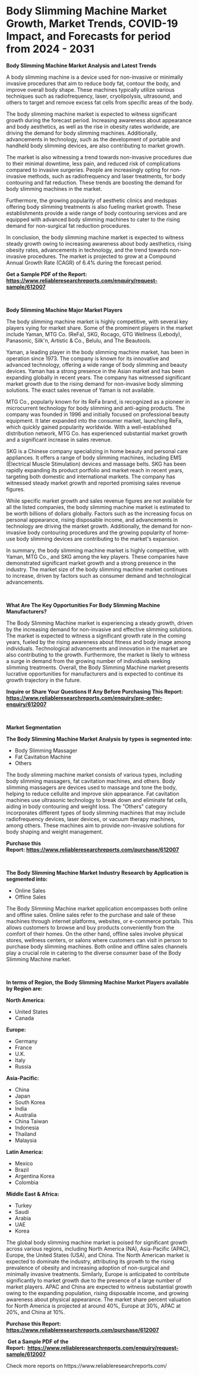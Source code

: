 <p><h1>Body Slimming Machine Market Growth, Market Trends, COVID-19 Impact, and Forecasts for period from 2024 - 2031</h1></p><p><strong>Body Slimming Machine Market Analysis and Latest Trends</strong></p>
<p><p>A body slimming machine is a device used for non-invasive or minimally invasive procedures that aim to reduce body fat, contour the body, and improve overall body shape. These machines typically utilize various techniques such as radiofrequency, laser, cryolipolysis, ultrasound, and others to target and remove excess fat cells from specific areas of the body.</p><p>The body slimming machine market is expected to witness significant growth during the forecast period. Increasing awareness about appearance and body aesthetics, as well as the rise in obesity rates worldwide, are driving the demand for body slimming machines. Additionally, advancements in technology, such as the development of portable and handheld body slimming devices, are also contributing to market growth.</p><p>The market is also witnessing a trend towards non-invasive procedures due to their minimal downtime, less pain, and reduced risk of complications compared to invasive surgeries. People are increasingly opting for non-invasive methods, such as radiofrequency and laser treatments, for body contouring and fat reduction. These trends are boosting the demand for body slimming machines in the market.</p><p>Furthermore, the growing popularity of aesthetic clinics and medspas offering body slimming treatments is also fueling market growth. These establishments provide a wide range of body contouring services and are equipped with advanced body slimming machines to cater to the rising demand for non-surgical fat reduction procedures.</p><p>In conclusion, the body slimming machine market is expected to witness steady growth owing to increasing awareness about body aesthetics, rising obesity rates, advancements in technology, and the trend towards non-invasive procedures. The market is projected to grow at a Compound Annual Growth Rate (CAGR) of 6.4% during the forecast period.</p></p>
<p><strong>Get a Sample PDF of the Report:&nbsp; <a href="https://www.reliableresearchreports.com/enquiry/request-sample/612007">https://www.reliableresearchreports.com/enquiry/request-sample/612007</a></strong></p>
<p>&nbsp;</p>
<p><strong>Body Slimming Machine Major Market Players</strong></p>
<p><p>The body slimming machine market is highly competitive, with several key players vying for market share. Some of the prominent players in the market include Yaman, MTG Co. (ReFa), SKG, Rocago, GTG Wellness (Lebody), Panasonic, Silk'n, Artistic & Co., Belulu, and The Beautools.</p><p>Yaman, a leading player in the body slimming machine market, has been in operation since 1973. The company is known for its innovative and advanced technology, offering a wide range of body slimming and beauty devices. Yaman has a strong presence in the Asian market and has been expanding globally in recent years. The company has witnessed significant market growth due to the rising demand for non-invasive body slimming solutions. The exact sales revenue of Yaman is not available.</p><p>MTG Co., popularly known for its ReFa brand, is recognized as a pioneer in microcurrent technology for body slimming and anti-aging products. The company was founded in 1996 and initially focused on professional beauty equipment. It later expanded into the consumer market, launching ReFa, which quickly gained popularity worldwide. With a well-established distribution network, MTG Co. has experienced substantial market growth and a significant increase in sales revenue.</p><p>SKG is a Chinese company specializing in home beauty and personal care appliances. It offers a range of body slimming machines, including EMS (Electrical Muscle Stimulation) devices and massage belts. SKG has been rapidly expanding its product portfolio and market reach in recent years, targeting both domestic and international markets. The company has witnessed steady market growth and reported promising sales revenue figures.</p><p>While specific market growth and sales revenue figures are not available for all the listed companies, the body slimming machine market is estimated to be worth billions of dollars globally. Factors such as the increasing focus on personal appearance, rising disposable income, and advancements in technology are driving the market growth. Additionally, the demand for non-invasive body contouring procedures and the growing popularity of home-use body slimming devices are contributing to the market's expansion.</p><p>In summary, the body slimming machine market is highly competitive, with Yaman, MTG Co., and SKG among the key players. These companies have demonstrated significant market growth and a strong presence in the industry. The market size of the body slimming machine market continues to increase, driven by factors such as consumer demand and technological advancements.</p></p>
<p>&nbsp;</p>
<p><strong>What Are The Key Opportunities For Body Slimming Machine Manufacturers?</strong></p>
<p><p>The Body Slimming Machine market is experiencing a steady growth, driven by the increasing demand for non-invasive and effective slimming solutions. The market is expected to witness a significant growth rate in the coming years, fueled by the rising awareness about fitness and body image among individuals. Technological advancements and innovation in the market are also contributing to the growth. Furthermore, the market is likely to witness a surge in demand from the growing number of individuals seeking slimming treatments. Overall, the Body Slimming Machine market presents lucrative opportunities for manufacturers and is expected to continue its growth trajectory in the future.</p></p>
<p><strong>Inquire or Share Your Questions If Any Before Purchasing This Report: <a href="https://www.reliableresearchreports.com/enquiry/pre-order-enquiry/612007">https://www.reliableresearchreports.com/enquiry/pre-order-enquiry/612007</a></strong></p>
<p>&nbsp;</p>
<p><strong>Market Segmentation</strong></p>
<p><strong>The Body Slimming Machine Market Analysis by types is segmented into:</strong></p>
<p><ul><li>Body Slimming Massager</li><li>Fat Cavitation Machine</li><li>Others</li></ul></p>
<p><p>The body slimming machine market consists of various types, including body slimming massagers, fat cavitation machines, and others. Body slimming massagers are devices used to massage and tone the body, helping to reduce cellulite and improve skin appearance. Fat cavitation machines use ultrasonic technology to break down and eliminate fat cells, aiding in body contouring and weight loss. The "Others" category incorporates different types of body slimming machines that may include radiofrequency devices, laser devices, or vacuum therapy machines, among others. These machines aim to provide non-invasive solutions for body shaping and weight management.</p></p>
<p><strong>Purchase this Report:&nbsp;<a href="https://www.reliableresearchreports.com/purchase/612007">https://www.reliableresearchreports.com/purchase/612007</a></strong></p>
<p>&nbsp;</p>
<p><strong>The Body Slimming Machine Market Industry Research by Application is segmented into:</strong></p>
<p><ul><li>Online Sales</li><li>Offline Sales</li></ul></p>
<p><p>The Body Slimming Machine market application encompasses both online and offline sales. Online sales refer to the purchase and sale of these machines through internet platforms, websites, or e-commerce portals. This allows customers to browse and buy products conveniently from the comfort of their homes. On the other hand, offline sales involve physical stores, wellness centers, or salons where customers can visit in person to purchase body slimming machines. Both online and offline sales channels play a crucial role in catering to the diverse consumer base of the Body Slimming Machine market.</p></p>
<p>&nbsp;</p>
<p><strong>In terms of Region, the Body Slimming Machine Market Players available by Region are:</strong></p>
<p>
    <p> <strong> North America: </strong>
        <ul>
            <li>United States</li>
            <li>Canada</li>
        </ul>
        </p> 
    <p> <strong> Europe: </strong>
        <ul>
            <li>Germany</li>
            <li>France</li>
            <li>U.K.</li>
            <li>Italy</li>
            <li>Russia</li>
        </ul>
        </p> 
    <p> <strong> Asia-Pacific: </strong>
        <ul>
            <li>China</li>
            <li>Japan</li>
            <li>South Korea</li>
            <li>India</li>
            <li>Australia</li>
            <li>China Taiwan</li>
            <li>Indonesia</li>
            <li>Thailand</li>
            <li>Malaysia</li>
        </ul>
        </p> 
    <p> <strong> Latin America: </strong>
        <ul>
            <li>Mexico</li>
            <li>Brazil</li>
            <li>Argentina Korea</li>
            <li>Colombia</li>
        </ul>
        </p> 
    <p> <strong> Middle East & Africa: </strong>
        <ul>
            <li>Turkey</li>
            <li>Saudi</li>
            <li>Arabia</li>
            <li>UAE</li>
            <li>Korea</li>
        </ul>
    </p>
    </p>
<p><p>The global body slimming machine market is poised for significant growth across various regions, including North America (NA), Asia-Pacific (APAC), Europe, the United States (USA), and China. The North American market is expected to dominate the industry, attributing its growth to the rising prevalence of obesity and increasing adoption of non-surgical and minimally invasive treatments. Similarly, Europe is anticipated to contribute significantly to market growth due to the presence of a large number of market players. APAC and China are expected to witness substantial growth owing to the expanding population, rising disposable income, and growing awareness about physical appearance. The market share percent valuation for North America is projected at around 40%, Europe at 30%, APAC at 20%, and China at 10%.</p></p>
<p><strong>Purchase this Report: <a href="https://www.reliableresearchreports.com/purchase/612007">https://www.reliableresearchreports.com/purchase/612007</a></strong></p>
<p>&nbsp;<strong>Get a Sample PDF of the Report:&nbsp;&nbsp;<a href="https://www.reliableresearchreports.com/enquiry/request-sample/612007">https://www.reliableresearchreports.com/enquiry/request-sample/612007</a></strong></p>
<p><strong></strong></p>
<p>Check more reports on https://www.reliableresearchreports.com/</p>